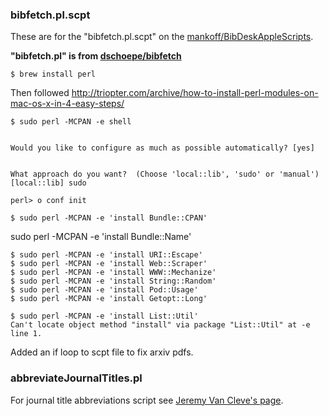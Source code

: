 
### bibfetch.pl.scpt


These are for the "bibfetch.pl.scpt" on the [mankoff/BibDeskAppleScripts](https://github.com/mankoff/BibDeskAppleScripts).

**"bibfetch.pl" is from [dschoepe/bibfetch](https://github.com/dschoepe/bibfetch)**

```
$ brew install perl
```


Then followed http://triopter.com/archive/how-to-install-perl-modules-on-mac-os-x-in-4-easy-steps/

```
$ sudo perl -MCPAN -e shell


Would you like to configure as much as possible automatically? [yes]


What approach do you want?  (Choose 'local::lib', 'sudo' or 'manual') [local::lib] sudo

perl> o conf init

$ sudo perl -MCPAN -e 'install Bundle::CPAN'

```

sudo perl -MCPAN -e 'install Bundle::Name'

```
$ sudo perl -MCPAN -e 'install URI::Escape'
$ sudo perl -MCPAN -e 'install Web::Scraper'
$ sudo perl -MCPAN -e 'install WWW::Mechanize'
$ sudo perl -MCPAN -e 'install String::Random'
$ sudo perl -MCPAN -e 'install Pod::Usage'
$ sudo perl -MCPAN -e 'install Getopt::Long'

$ sudo perl -MCPAN -e 'install List::Util'
Can't locate object method "install" via package "List::Util" at -e line 1.

```


Added an if loop to scpt file to fix arxiv pdfs.



### abbreviateJournalTitles.pl

For journal title abbreviations script see [Jeremy Van Cleve's page](http://vancleve.theoretical.bio/software/).




